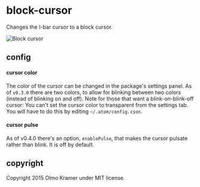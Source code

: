 # block-cursor

Changes the I-bar cursor to a block cursor.

![Block cursor](https://raw.githubusercontent.com/olmokramer/atom-block-cursor/master/screenshot.png)

## config

#### cursor color

The color of the cursor can be changed in the package's settings panel. As of `v0.3.0` there are two colors, to allow for blinking between two colors (instead of blinking on and off).
Note for those that want a blink-on-blink-off cursor: You can't set the cursor color to transparent from the settings tab. You will have to do this by editing `~/.atom/config.cson`.

#### cursor pulse

As of v0.4.0 there's an option, `enablePulse`, that makes the cursor pulsate rather than blink. It is off by default.

## copyright

Copyright 2015 Olmo Kramer under MIT license.